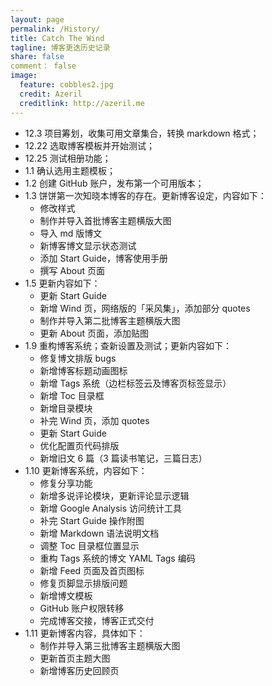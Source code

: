 ```yaml
---
layout: page
permalink: /History/
title: Catch The Wind
tagline: 博客更迭历史记录
share: false
comment： false
image:
  feature: cobbles2.jpg
  credit: Azeril
  creditlink: http://azeril.me
---
```


* 12.3 项目筹划，收集可用文章集合，转换 markdown 格式；
* 12.22 选取博客模板并开始测试；
* 12.25 测试相册功能；
* 1.1 确认选用主题模板；
* 1.2 创建 GitHub 账户，发布第一个可用版本；
* 1.3 饼饼第一次知晓本博客的存在。更新博客设定，内容如下：
  * 修改样式
  * 制作并导入首批博客主题横版大图
  * 导入 md 版博文
  * 新博客博文显示状态测试
  * 添加 Start Guide，博客使用手册
  * 撰写 About 页面
* 1.5 更新内容如下：
  * 更新 Start Guide
  * 新增 Wind 页，网络版的「采风集」，添加部分 quotes
  * 制作并导入第二批博客主题横版大图
  * 更新 About 页面，添加贴图
* 1.9 重构博客系统；查新设置及测试；更新内容如下： 
  * 修复博文排版 bugs
  * 新增博客标题动画图标
  * 新增 Tags 系统（边栏标签云及博客页标签显示）
  * 新增 Toc 目录框
  * 新增目录模块
  * 补完 Wind 页，添加 quotes
  * 更新 Start Guide
  * 优化配置页代码排版
  * 新增旧文 6 篇（3 篇读书笔记，三篇日志）
* 1.10 更新博客系统，内容如下：
  * 修复分享功能
  * 新增多说评论模块，更新评论显示逻辑
  * 新增 Google Analysis 访问统计工具
  * 补完 Start Guide 操作附图
  * 新增 Markdown 语法说明文档
  * 调整 Toc 目录框位置显示
  * 重构 Tags 系统的博文 YAML Tags 编码
  * 新增 Feed 页面及首页图标
  * 修复页脚显示排版问题
  * 新增博文模板
  * GitHub 账户权限转移
  * 完成博客交接，博客正式交付
* 1.11 更新博客内容，具体如下：
  * 制作并导入第三批博客主题横版大图
  * 更新首页主题大图
  * 新增博客历史回顾页
